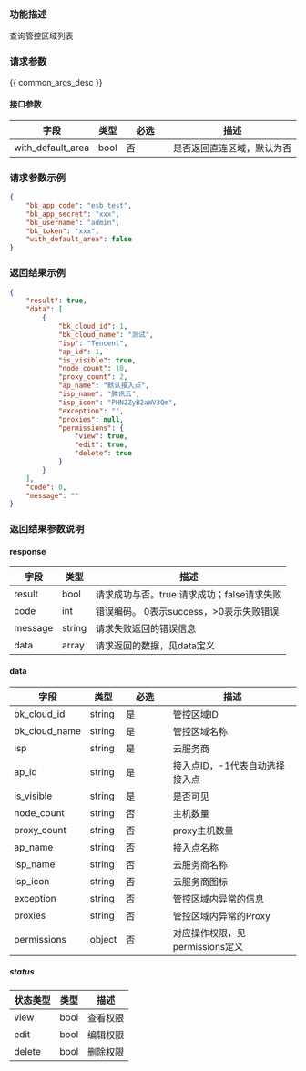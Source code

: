 ### 功能描述

查询管控区域列表

### 请求参数

{{ common_args_desc }}

#### 接口参数

| 字段                | 类型   | <div style="width: 50pt">必选</div> | 描述            |
| ----------------- | ---- | --------------------------------- | ------------- |
| with_default_area | bool | 否                                 | 是否返回直连区域，默认为否 |

### 请求参数示例

```json
{
    "bk_app_code": "esb_test",
    "bk_app_secret": "xxx",
    "bk_username": "admin",
    "bk_token": "xxx",
    "with_default_area": false
}
```

### 返回结果示例

```json
{
    "result": true,
    "data": [
        {
            "bk_cloud_id": 1,
            "bk_cloud_name": "测试",
            "isp": "Tencent",
            "ap_id": 1,
            "is_visible": true,
            "node_count": 10,
            "proxy_count": 2,
            "ap_name": "默认接入点",
            "isp_name": "腾讯云",
            "isp_icon": "PHN2ZyB2aWV3Qm",
            "exception": "",
            "proxies": null,
            "permissions": {
                "view": true,
                "edit": true,
                "delete": true
            }
        }
    ],
    "code": 0,
    "message": ""
}
```

### 返回结果参数说明

#### response

| 字段      | 类型           | 描述                         |
| ------- | ------------ | -------------------------- |
| result  | bool         | 请求成功与否。true:请求成功；false请求失败 |
| code    | int          | 错误编码。 0表示success，>0表示失败错误  |
| message | string       | 请求失败返回的错误信息                |
| data    | array | 请求返回的数据，见data定义            |

#### data

| 字段            | 类型     | <div style="width: 50pt">必选</div> | 描述                    |
| ------------- | ------ | --------------------------------- | --------------------- |
| bk_cloud_id   | string | 是                                 | 管控区域ID                 |
| bk_cloud_name | string | 是                                 | 管控区域名称                 |
| isp           | string | 是                                 | 云服务商                  |
| ap_id         | string | 是                                 | 接入点ID，-1代表自动选择接入点     |
| is_visible    | string | 是                                 | 是否可见                  |
| node_count    | string | 否                                 | 主机数量                  |
| proxy_count   | string | 否                                 | proxy主机数量             |
| ap_name       | string | 否                                 | 接入点名称                 |
| isp_name      | string | 否                                 | 云服务商名称                |
| isp_icon      | string | 否                                 | 云服务商图标                |
| exception     | string | 否                                 | 管控区域内异常的信息             |
| proxies       | string | 否                                 | 管控区域内异常的Proxy          |
| permissions   | object | 否                                 | 对应操作权限，见permissions定义 |

##### status

| 状态类型   | 类型   | 描述   |
| ------ | ---- | ---- |
| view   | bool | 查看权限 |
| edit   | bool | 编辑权限 |
| delete | bool | 删除权限 |

